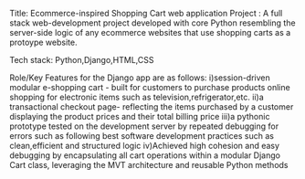 Title: Ecommerce-inspired Shopping Cart web application
Project : A full stack web-development project developed with core Python resembling the server-side logic of any ecommerce websites that use shopping carts as a protoype website.

Tech stack: Python,Django,HTML,CSS

Role/Key Features for the Django app are as follows:
i)session-driven modular e-shopping cart - built for customers to purchase products online shopping for electronic items such as television,refrigerator,etc.
ii)a transactional checkout page- reflecting the items purchased by a customer displaying the product prices and their total billing price
iii)a pythonic prototype tested on the development server by repeated debugging for errors such as following best software development practices such as clean,efficient and structured logic
iv)Achieved high cohesion and easy debugging by encapsulating all cart operations within a modular Django Cart class, leveraging the MVT architecture and reusable Python methods

